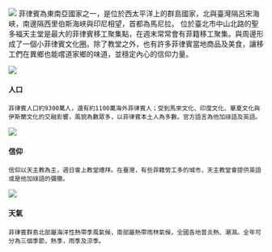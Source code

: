 <?php
$top = file_get_contents('basic.php');
echo $top;
?>

<div class="one item content" markdown="1">


![](img/Ch1/菲.png)
	菲律賓為東南亞國家之一，是位於西太平洋上的群島國家，北與臺灣隔呂宋海峽，南邊隔西里伯斯海峽與印尼相望，首都為馬尼拉。
	位於臺北市中山北路的聖多福天主堂是最大的菲律賓移工聚集點，在週末常常會有菲籍移工聚集。與周邊形成了一個小菲律賓文化圈。除了教堂之外，也有許多菲律賓當地商品及美食，讓移工們在異鄉也能嚐道家鄉的味道，並穩定內心的信仰力量。


<div class="small-topic">
<div class="small-topic-p">
<img src="img/Ch1/菲律賓icon人口.png" />
</div>
<div class="small-topic-w1">
<h4>人口</h4>
</div>
</div>

	菲律賓人口約9300萬人，還有約1100萬海外菲律賓人；受到馬來文化、印度文化、華夏文化與伊斯蘭文化的交融影響，風貌為數眾多，以菲律賓本土人為多數。官方語言為他加祿語及英語。

<div class="small-topic">
<div class="small-topic-1r">
<img src="img/Ch1/菲律賓宗教icon人口.png" />
</div>
<div class="small-topic-w1">
<h4>信仰</h4>
</div>
</div>

	信仰以天主教為主，週日會上教堂禮拜。在臺灣，有些菲籍勞工多的城市，天主教堂會提供英語或是他加祿語的彌撒。

<div class="small-topic">
<div class="small-topic-weather">
<img src="img/Ch1/四國天氣icon.png" />
</div>
<div class="small-topic-w1">
<h4>天氣</h4>
</div>
</div>

	菲律賓群島北部屬海洋性熱帶季風氣候，南部屬熱帶雨林氣候，全國各地普炎熱、潮濕。全年可分為三個季節，熱季，雨季及涼季。

</div>
<?php
$end = file_get_contents('end.php');
echo $end;
?>
